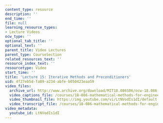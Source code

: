 ```yaml
---
content_type: resource
description: ''
end_time: ''
file: null
learning_resource_types:
- Lecture Videos
ocw_type: ''
optional_tab_title: ''
optional_text: ''
parent_title: Video Lectures
parent_type: CourseSection
related_resources_text: ''
resource_index_text: ''
resourcetype: Video
start_time: ''
title: 'Lecture 15: Iterative Methods and Preconditioners'
uid: 4f27eb5d-fa89-a234-abfe-b050423eaa59
video_files:
  archive_url: http://www.archive.org/download/MIT18.086S06/ocw-18.086-13mar2006-220k.mp4
  video_captions_file: /courses/18-086-mathematical-methods-for-engineers-ii-spring-2006/f48711ff4221522c85497e19b03c6eb4_LtNVodIs1dI.vtt
  video_thumbnail_file: https://img.youtube.com/vi/LtNVodIs1dI/default.jpg
  video_transcript_file: /courses/18-086-mathematical-methods-for-engineers-ii-spring-2006/973af184dc1aee39b92641feec21b923_LtNVodIs1dI.pdf
video_metadata:
  youtube_id: LtNVodIs1dI
---
```

